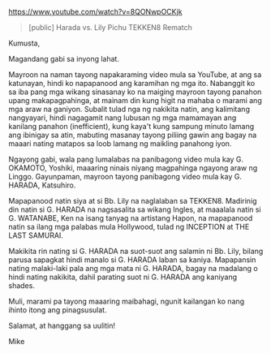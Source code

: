 https://www.youtube.com/watch?v=8QONwpOCKjk

> [public] Harada vs. Lily Pichu TEKKEN8 Rematch

Kumusta,

Magandang gabi sa inyong lahat.

Mayroon na naman tayong napakaraming video mula sa YouTube, at ang sa katunayan, hindi ko napapanood ang karamihan ng mga ito. Nabanggit ko sa iba pang mga wikang sinasanay ko na maiging mayroon tayong panahon upang makapagpahinga, at mainam din kung higit na mahaba o marami ang mga araw na ganiyon. Subalit tulad nga ng nakikita natin, ang kalimitang nangyayari, hindi nagagamit nang lubusan ng mga mamamayan ang kanilang panahon (inefficient), kung kaya't kung sampung minuto lamang ang ibinigay sa atin, mabuting masanay tayong piliing gawin ang bagay na maaari nating matapos sa loob lamang ng maikling panahong iyon. 

Ngayong gabi, wala pang lumalabas na panibagong video mula kay G. OKAMOTO, Yoshiki, maaaring ninais niyang magpahinga ngayong araw ng Linggo. Gayunpaman, mayroon tayong panibagong video mula kay G. HARADA, Katsuhiro.

Mapapanood natin siya at si Bb. Lily na naglalaban sa TEKKEN8. Madirinig din natin si G. HARADA na nagsasalita sa wikang Ingles, at maaalala natin si G. WATANABE, Ken na isang tanyag na artistang Hapon, na mapapanood natin sa ilang mga palabas mula Hollywood, tulad ng INCEPTION at THE LAST SAMURAI.

Makikita rin nating si G. HARADA na suot-suot ang salamin ni Bb. Lily, bilang parusa sapagkat hindi manalo si G. HARADA laban sa kaniya. Mapapansin nating malaki-laki pala ang mga mata ni G. HARADA, bagay na madalang o hindi nating nakikita, dahil parating suot ni G. HARADA ang kaniyang shades.

Muli, marami pa tayong maaaring maibahagi, ngunit kailangan ko nang ihinto itong ang pinagsusulat.

Salamat, at hanggang sa uulitin!

Mike
